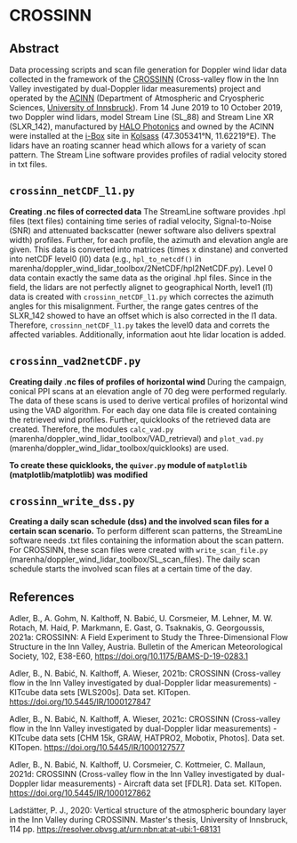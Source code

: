 # CROSSINN
## Abstract 
Data processing scripts and scan file generation for Doppler wind lidar data collected in the framework of the [CROSSINN](https://www.imk-tro.kit.edu/english/844_8306.php) (Cross-valley flow in the Inn Valley investigated by dual-Doppler lidar measurements) project and operated by the [ACINN](https://www.uibk.ac.at/acinn/index.html.en) (Department of Atmospheric and Cryospheric Sciences, [University of Innsbruck](https://www.uibk.ac.at/index.html.en)). From 14 June 2019 to 10 October 2019, two Doppler wind lidars, model Stream Line (SL_88) and Stream Line XR (SLXR_142), manufactured by [HALO Photonics](https://halo-photonics.com/) and owned by the ACINN were installed at the [i-Box](https://www.uibk.ac.at/acinn/research/atmospheric-dynamics/projects/innsbruck-box-i-box.html.en) site in [Kolsass](https://acinn-data.uibk.ac.at/pages/i-box-kolsass.html) (47.305341°N, 11.62219°E). The lidars have an roating scanner head which allows for a variety of scan pattern. The Stream Line software provides profiles of radial velocity stored in txt files. 

## `crossinn_netCDF_l1.py`
**Creating .nc files of corrected data** 
The StreamLine software provides .hpl files (text files) containing time series of radial velocity, Signal-to-Noise (SNR) and attenuated backscatter (newer software also delivers spextral width) profiles. Further, for each profile, the azimuth and elevation angle are given. This data is converted into matrices (times x dinstane) and converted into netCDF level0 (l0) data (e.g., `hpl_to_netcdf()` in marenha/doppler_wind_lidar_toolbox/2NetCDF/hpl2NetCDF.py). Level 0 data contain exactly the same data as the original .hpl files. Since in the field, the lidars are not perfectly alignet to geographical North, level1 (l1) data is created with `crossinn_netCDF_l1.py` which correctes the azimuth angles for this misalignment. Further, the range gates centres of the SLXR_142 showed to have an offset which is also corrected in the l1 data. Therefore, `crossinn_netCDF_l1.py` takes the level0 data and correts the affected variables. Additionally, information aout hte lidar location is added. 

## `crossinn_vad2netCDF.py`
**Creating daily .nc files of profiles of horizontal wind** 
During the campaign, conical PPI scans at an elevation angle of 70 deg were performed regularly. The data of these scans is used to derive vertical profiles of horizontal wind using the VAD algorithm. For each day one data file is created containing the retrieved wind profiles. Further, quicklooks of the retrieved data are created. Therefore, the modules `calc_vad.py` (marenha/doppler_wind_lidar_toolbox/VAD_retrieval) and `plot_vad.py` (marenha/doppler_wind_lidar_toolbox/quicklooks) are used. 

**To create these quicklooks, the `quiver.py` module of `matplotlib` (matplotlib/matplotlib) was modified**

## `crossinn_write_dss.py`
**Creating a daily scan schedule (dss) and the involved scan files for a certain scan scenario.** 
To perform different scan patterns, the StreamLine software needs .txt files containing the information about the scan pattern. For CROSSINN, these scan files were created with `write_scan_file.py` (marenha/doppler_wind_lidar_toolbox/SL_scan_files). The daily scan schedule starts the involved scan files at a certain time of the day. 

## References

Adler, B., A. Gohm, N. Kalthoff, N. Babić, U. Corsmeier, M. Lehner, M. W. Rotach, M. Haid, P. Markmann, E. Gast, G. Tsaknakis, G. Georgoussis, 2021a: CROSSINN: A Field Experiment to Study the Three-Dimensional Flow Structure in the Inn Valley, Austria. Bulletin of the American Meteorological Society, 102, E38-E60, https://doi.org/10.1175/BAMS-D-19-0283.1

Adler, B., N. Babić, N. Kalthoff, A. Wieser, 2021b: CROSSINN (Cross-valley flow in the Inn Valley investigated by dual-Doppler lidar measurements) - KITcube data sets [WLS200s]. Data set. KITopen. https://doi.org/10.5445/IR/1000127847

Adler, B., N. Babić, N. Kalthoff, A. Wieser, 2021c: CROSSINN (Cross-valley flow in the Inn Valley investigated by dual-Doppler lidar measurements) - KITcube data sets [CHM 15k, GRAW, HATPRO2, Mobotix, Photos]. Data set. KITopen. https://doi.org/10.5445/IR/1000127577

Adler, B., N. Babić, N. Kalthoff, U. Corsmeier, C. Kottmeier, C. Mallaun, 2021d: CROSSINN (Cross-valley flow in the Inn Valley investigated by dual-Doppler lidar measurements) - Aircraft data set [FDLR]. Data set. KITopen. https://doi.org/10.5445/IR/1000127862

Ladstätter, P. J., 2020: Vertical structure of the atmospheric boundary layer in the Inn Valley during CROSSINN. Master's thesis, University of Innsbruck, 114 pp. https://resolver.obvsg.at/urn:nbn:at:at-ubi:1-68131
